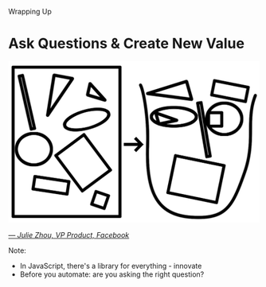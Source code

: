 Wrapping Up

# Ask Questions & Create New Value

<img src="./images/joulee-sr-designer.png" alt="" class="img-center img-with-src">

<cite class="center">[&mdash; Julie Zhou, VP Product, Facebook](https://medium.com/the-year-of-the-looking-glass/junior-designers-vs-senior-designers-fbe483d3b51e
)</cite>

Note:
- In JavaScript, there's a library for everything - innovate
- Before you automate: are you asking the right question?